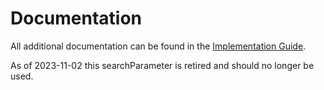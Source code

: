 # Documentation

All additional documentation can be found in the [Implementation Guide](https://simplifier.net/guide/koppeltaal?version=current).

As of 2023-11-02 this searchParameter is retired and should no longer be used.

